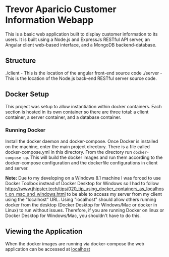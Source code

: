 # Trevor Aparicio Customer Information Webapp
This is a basic web application built to display customer information to its users. It is built using a Node.js and ExpressJs RESTful API server, an Angular client web-based interface, and a MongoDB backend-database.

## Structure
./client - This is the location of the angular front-end source code
./server - This is the location of the Node.js back-end RESTful server source code.

## Docker Setup
This project was setup to allow instantiation within docker containers. Each section is hosted in its own container so there are three total: a client container, a server container, and a database container.

### Running Docker
Install the docker daemon and docker-compose. Once Docker is installed on the machine, enter the main project directory. There is a file called docker-compose.yml in this directory. From the directory run `docker-compose up`. This will build the docker images and run them according to the docker-compose configuration and the dockerfile configurations in client and server.

**Note:**
Due to my developing on a Windows 8.1 machine I was forced to use Docker Toolbox instead of Docker Desktop for Windows so I had to follow https://www.jhipster.tech/tips/020_tip_using_docker_containers_as_localhost_on_mac_and_windows.html to be able to access my server from my client using the "localhost" URL. Using "localhost" should allow others running docker from the desktop (Docker Desktop for Windows/Mac or docker in Linux) to run without issues. Therefore, if you are running Docker on linux or Docker Desktop for Windows/Mac, you shouldn't have to do this.

## Viewing the Application
When the docker images are running via docker-compose the web application can be accessed at [localhost](http://localhost:80)

